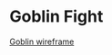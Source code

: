 # Goblin Fight

[Goblin wireframe](https://whimsical.com/web-goblen-game-wireframe-U356AcYGo28uDtXu4ZKXd9)
